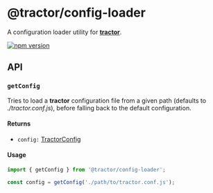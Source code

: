 # @tractor/config-loader

A configuration loader utility for [**tractor**](https://github.com/TradeMe/tractor).

[![npm version](https://img.shields.io/npm/v/@tractor/config-loader.svg)](https://www.npmjs.com/package/@tractor/config-loader)

## API

### `getConfig`

Tries to load a **tractor** configuration file from a given path (defaults to *./tractor.conf.js*), before falling back to the default configuration.

#### Returns

* `config:` [TractorConfig](https://github.com/TradeMe/tractor#config)

#### Usage

```javascript
import { getConfig } from '@tractor/config-loader';

const config = getConfig('./path/to/tractor.conf.js');
```
